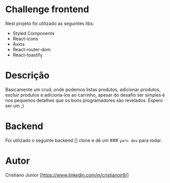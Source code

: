 # Challenge frontend
Nest projeto foi utilizado as seguintes libs:
- Styled Components 
- React-icons
- Axios 
- React-router-dom
- React-toastify

# Descrição 
Basicamente um crud, onde podemos listas produtos, adicionar produtos, excluir produtos e adiciona-los ao carrinho, apesar do desafio ser simples é nos pequenos detalhes que os bons programadores são revelados. Espero ser um ;)

# Backend
Foi utilizado o seguinte backend [] clone e dê um ### `yarn dev` para rodar. 

# Autor 
Cristiano Junior [https://www.linkedin.com/in/cristianojr9/]
